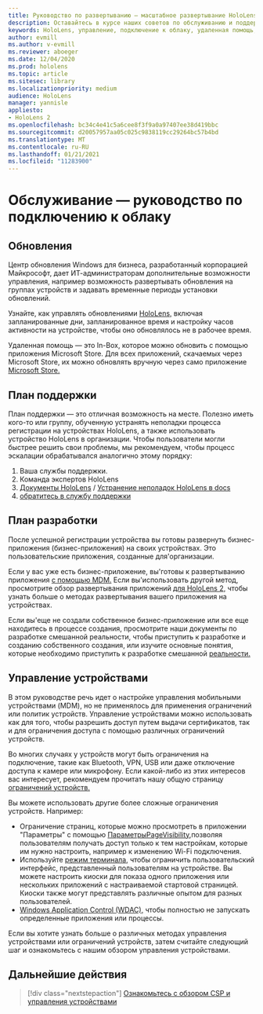```yaml
---
title: Руководство по развертыванию — масштабное развертывание HoloLens 2 с подключением к облаку с помощью удаленной помощи — обслуживание
description: Оставайтесь в курсе наших советов по обслуживанию и поддержке устройств HoloLens по сети Cloud Connected.
keywords: HoloLens, управление, подключение к облаку, удаленная помощь, AAD, Azure AD, MDM, управление мобильными устройствами
author: evmill
ms.author: v-evmill
ms.reviewer: aboeger
ms.date: 12/04/2020
ms.prod: hololens
ms.topic: article
ms.sitesec: library
ms.localizationpriority: medium
audience: HoloLens
manager: yannisle
appliesto:
- HoloLens 2
ms.openlocfilehash: bc34c4e41c5a6cee8f3f9a0a97407ee38d419bbc
ms.sourcegitcommit: d20057957aa05c025c9838119cc29264bc57b4bd
ms.translationtype: MT
ms.contentlocale: ru-RU
ms.lasthandoff: 01/21/2021
ms.locfileid: "11283900"
---
```

# Обслуживание — руководство по подключению к облаку

## Обновления

Центр обновления Windows для бизнеса, разработанный корпорацией Майкрософт, дает ИТ-администраторам дополнительные возможности управления, например возможность развертывать обновления на группах устройств и задавать временные периоды установки обновлений.

Узнайте, как управлять обновлениями [HoloLens,](https://docs.microsoft.com/hololens/hololens-updates) включая запланированные дни, запланированное время и настройку часов активности на устройстве, чтобы оно обновлялось не в рабочее время.

Удаленная помощь — это In-Box, которое можно обновить с помощью приложения Microsoft Store. Для всех приложений, скачаемых через Microsoft Store, их можно обновлять вручную через само приложение [Microsoft Store.](https://docs.microsoft.com/hololens/holographic-store-apps#update-apps)

## План поддержки

План поддержки — это отличная возможность на месте. Полезно иметь кого-то или группу, обученную устранять неполадки процесса регистрации на устройствах HoloLens, а также использовать устройство HoloLens в организации. Чтобы пользователи могли быстрее решить свои проблемы, мы рекомендуем, чтобы процесс эскалации обрабатывался аналогично этому порядку:

1. Ваша службы поддержки.
2. Команда экспертов HoloLens
3. [Документы HoloLens](https://docs.microsoft.com/hololens/)  /  [Устранение неполадок HoloLens в docs](https://docs.microsoft.com/hololens/hololens-troubleshooting)
4. [обратитесь в службу поддержки](https://support.serviceshub.microsoft.com/supportforbusiness/create?sapId=e9391227-fa6d-927b-0fff-f96288631b8f)

## План разработки

После успешной регистрации устройства вы готовы развернуть бизнес-приложения (бизнес-приложения) на своих устройствах. Это пользовательские приложения, созданные для&#39;организации.

Если у вас уже есть бизнес-приложение, вы&#39;готовы к развертыванию приложения [с помощью MDM.](https://docs.microsoft.com/hololens/app-deploy-intune) Если вы&#39;использовать другой метод, просмотрите обзор развертывания приложений [для HoloLens 2,](https://docs.microsoft.com/hololens/app-deploy-overview) чтобы узнать больше о методах развертывания вашего приложения на устройствах.

Если вы&#39;еще не создали собственное бизнес-приложение или все еще находитесь в процессе создания, [](https://docs.microsoft.com/windows/mixed-reality/design/design) просмотрите наши документы по разработке смешанной реальности, чтобы приступить к разработке и созданию собственного создания, или изучите основные понятия, которые необходимо приступить к разработке смешанной [реальности.](https://docs.microsoft.com/windows/mixed-reality/discover/get-started-with-mr)

## Управление устройствами 

В этом руководстве речь идет о настройке управления мобильными устройствами (MDM), но не применялось для применения ограничений или политик устройств. Управление устройствами можно использовать как для того, чтобы разрешить доступ путем выдачи сертификатов, так и для ограничения доступа с помощью различных ограничений устройств. 

Во многих случаях у устройств могут быть ограничения на подключение, такие как Bluetooth, VPN, USB или даже отключение доступа к камере или микрофону. Если какой-либо из этих интересов вас интересует, рекомендуем прочитать нашу общую страницу [ограничений устройств.](hololens-common-device-restrictions.md)

Вы можете использовать другие более сложные ограничения устройств. Например:

- Ограничение страниц, которые можно просмотреть в приложении "Параметры" с помощью [ПараметрыPageVisibility,](settings-uri-list.md)позволяя пользователям получать доступ только к тем настройкам, которые им нужно настроить, например к изменению Wi-Fi подключения.
- Используйте [режим терминала,](hololens-kiosk.md) чтобы ограничить пользовательский интерфейс, представленный пользователям на устройстве. Вы можете настроить киоски для показа одного приложения или нескольких приложений с настраиваемой стартовой страницей. Киоски также могут представлять различные опытом для разных пользователей.  
- [Windows Application Control (WDAC),](windows-defender-application-control-wdac.md) чтобы полностью не запускать определенные приложения или процессы.

Если вы хотите узнать больше о различных методах управления устройствами или ограничений устройств, затем считайте следующий шаг и ознакомьтесь с нашим обзором управления устройствами.

## Дальнейшие действия

> [!div class="nextstepaction"]
> [Ознакомьтесь с обзором CSP и управления устройствами](hololens-csp-policy-overview.md)